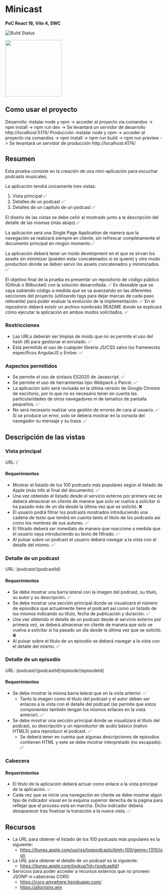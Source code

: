 # Minicast

**PoC React 18, Vite 4, SWC**

![Build Status](https://travis-ci.org/joemccann/dillinger.svg?branch=master)

[
<img src="https://jose-aguilar.vercel.app/assets/images/perezozo.webp"  width="180">
](https://jose-aguilar.vercel.app)

## Como usar el proyecto
Desarrollo: instalar node y npm -> acceder al proyecto via comandos -> npm install -> npm run dev -> Se levantará un servidor de desarrollo http://localhost:5174/
Producción: instalar node y npm -> acceder al proyecto via comandos -> npm install -> npm run build -> npm run preview -> Se levantará un servidor de producción http://localhost:4174/


## Resumen

Esta prueba consiste en la creación de una mini-aplicación para escuchar podcasts
musicales.

La aplicación tendrá únicamente tres vistas:

1. Vista principal ✅
2. Detalles de un podcast ✅
3. Detalles de un capítulo de un podcast ✅

El diseño de las vistas se debe ceñir al mostrado junto a la descripción del detalle de las mismas
(más abajo).✅

La aplicación será una Single Page Application de manera que la navegación se realizará siempre
en cliente, sin refrescar completamente el documento principal en ningún momento.✅

La aplicación deberá tener un modo development en el que se sirvan los assets sin minimizar
(pueden estar concatenados si se quiere) y otro modo production donde se deben servir los
assets concatenados y minimizados. ✅

El objetivo final de la prueba es presentar un repositorio de código público (Github o Bitbucket)
con la solución desarrollada. ✅ Es deseable que se vaya subiendo código a medida que se va
avanzando en las diferentes secciones del proyecto (utilizando tags para dejar marcas de cada
paso relevante) para poder evaluar la evolución de la implementación. ✅ En el repositorio deberá
existir un archivo nombrado README donde se explicará cómo ejecutar la aplicación en ambos
modos solicitados. ✅

### Restricciones

- Las URLs deberán ser limpias de modo que no se permite el uso del hash (#) para
  gestionar el enrutado. ✅
- Está permitido el uso de cualquier librería JS/CSS salvo los frameworks específicos
  AngularJS y Ember. ✅

### Aspectos permitidos

- Se permite el uso de sintaxis ES2020 de Javascript. ✅
- Se permite el uso de herramientas tipo Webpack o Parcel. ✅
- La aplicación solo será revisada en la última versión de Google Chrome de escritorio, por
  lo que no es necesario tener en cuenta las particularidades de otros navegadores ni de
  tamaños de pantalla pequeños. ✅
- No será necesario realizar una gestión de errores de cara al usuario. ✅ Si se produce un
  error, solo se deberá mostrar en la consola del navegador su mensaje y su traza. ✅

## Descripción de las vistas

### Vista principal

URL: /

#### Requerimientos

- Mostrar el listado de los 100 podcasts más populares según el listado de Apple (más info al
  final del documento). ✅
- Una vez obtenido el listado desde el servicio externo por primera vez se deberá almacenar
  en cliente de manera que solo se vuelva a solicitar si ha pasado más de un día desde la
  última vez que se solicitó. ❌
- El usuario podrá filtrar los podcasts mostrados introduciendo una cadena de texto que
  tendrá en cuenta tanto el título de los podcasts así como los nombres de sus autores. ✅
- El filtrado deberá ser inmediato de manera que reaccione a medida que el usuario vaya
  introduciendo su texto de filtrado. ✅
- Al pulsar sobre un podcast el usuario deberá navegar a la vista con el detalle del mismo. ✅

### Detalle de un podcast

URL: /podcast/{podcastId}

#### Requerimientos

- Se debe mostrar una barra lateral con la imagen del podcast, su título, su autor y su
  descripción. ✅
- Se debe mostrar una sección principal donde se visualizará el número de episodios que
  actualmente tiene el podcast así como un listado de los mismos indicando su título, fecha
  de publicación y duración. ✅
- Una vez obtenido el detalle de un podcast desde el servicio externo por primera vez, se
  deberá almacenar en cliente de manera que solo se vuelva a solicitar si ha pasado un día
  desde la última vez que se solicitó. ❌
- Al pulsar sobre el título de un episodio se deberá navegar a la vista con el detalle del
  mismo. ✅

### Detalle de un episodio

URL: /podcast/{podcastId}/episode/{episodeId}

#### Requerimientos

- Se debe mostrar la misma barra lateral que en la vista anterior. ✅
  - Tanto la imagen como el título del podcast y el autor deben ser enlaces a la vista con el
    detalle del podcast (se permite que estos componentes también tengan los mismos
    enlaces en la vista anterior). ✅
- Se debe mostrar una sección principal donde se visualizará el título del podcast, su
  descripción y un reproductor de audio básico (nativo HTML5) para reproducir el
  podcast. ✅
  - Se deberá tener en cuenta que algunas descripciones de episodios contienen
    HTML y este se debe mostrar interpretado (no escapado). ✅

### Cabecera

#### Requerimientos

- El título de la aplicación deberá actuar como enlace a la vista principal de la aplicación. ✅
- Cada vez que se inicie una navegación en cliente se debe mostrar algún tipo de indicador
  visual en la esquina superior derecha de la página para reflejar que el proceso está en
  marcha. Dicho indicador deberá desaparecer tras finalizar la transición a la nueva vista. ✅

## Recursos

- La URL para obtener el listado de los 100 podcasts más populares es la siguiente:
  - <https://itunes.apple.com/us/rss/toppodcasts/limit=100/genre=1310/json>
- La URL para obtener el detalle de un podcast es la siguiente:
  - <https://itunes.apple.com/lookup?id={podcastId>}
- Servicios para poder acceder a recursos externos que no proveen JSONP ni cabeceras CORS:
  - <https://cors-anywhere.herokuapp.com/>
  - <https://allorigins.win>

